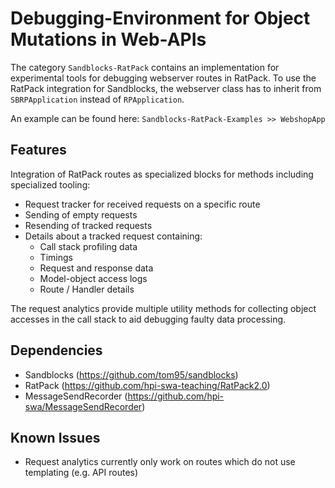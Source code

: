 Debugging-Environment for Object Mutations in Web-APIs
======================================================

The category `Sandblocks-RatPack` contains an implementation for experimental tools for debugging webserver routes in RatPack. To use the RatPack integration for Sandblocks, the webserver class has to inherit from `SBRPApplication` instead of `RPApplication`.

An example can be found here: `Sandblocks-RatPack-Examples >> WebshopApp`

Features
--------
Integration of RatPack routes as specialized blocks for methods including specialized tooling:
  - Request tracker for received requests on a specific route
  - Sending of empty requests
  - Resending of tracked requests
  - Details about a tracked request containing:
    - Call stack profiling data
    - Timings
    - Request and response data
    - Model-object access logs
    - Route / Handler details

The request analytics provide multiple utility methods for collecting object accesses in the call stack to aid debugging faulty data processing.

Dependencies
------------
- Sandblocks (https://github.com/tom95/sandblocks)
- RatPack (https://github.com/hpi-swa-teaching/RatPack2.0)
- MessageSendRecorder (https://github.com/hpi-swa/MessageSendRecorder)

Known Issues
------------
- Request analytics currently only work on routes which do not use templating (e.g. API routes)
